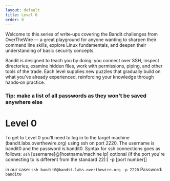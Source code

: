 ```yaml
---
layout: default
title: Level 0
order: 0
---
```


Welcome to this series of write‑ups covering the Bandit challenges from OverTheWire — a great playground for anyone wanting to sharpen their command line skills, explore Linux fundamentals, and deepen their understanding of basic security concepts.

Bandit is designed to teach you by doing: you connect over SSH, inspect directories, examine hidden files, work with permissions, piping, and other tools of the trade. Each level supplies new puzzles that gradually build on what you’ve already experienced, reinforcing your knowledge through hands‑on practice.

### Tip: make a list of all passwords as they won't be saved anywhere else

# Level 0

To get to Level 0 you'll need to log in to the target machine (bandit.labs.overthewire.org) using ssh on port 2220. The username is bandit0 and the password is bandit0.
Syntax for ssh connections goes as follows:
`ssh` [username]@[hostname/machine ip] optional (if the port you're connecting to is different from the standard 22):[ -p [port number]]

in our case:
`ssh bandit0@bandit.labs.overthewire.org -p 2220`
Password: `bandit0`
